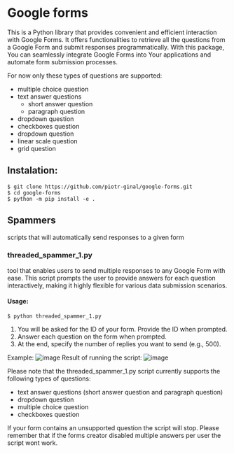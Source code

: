 # Google forms
This is a Python library that provides convenient and efficient interaction with Google Forms. It offers functionalities to retrieve all the questions from a Google Form and submit responses programmatically. With this package, You can seamlessly integrate Google Forms into Your applications and automate form submission processes.

For now only these types of questions are supported:
- multiple choice question
- text answer questions
    - short answer question
    - paragraph question
- dropdown question
- checkboxes question
- dropdown question
- linear scale question
- grid question

## Instalation:
```console
$ git clone https://github.com/piotr-ginal/google-forms.git
$ cd google-forms
$ python -m pip install -e .
```

## Spammers
scripts that will automatically send responses to a given form
### threaded_spammer_1.py
tool that enables users to send multiple responses to any Google Form with ease. This script prompts the user to provide answers for each question interactively, making it highly flexible for various data submission scenarios.

#### Usage:
```console
$ python threaded_spammer_1.py
```
1. You will be asked for the ID of your form. Provide the ID when prompted.
2. Answer each question on the form when prompted.
3. At the end, specify the number of replies you want to send (e.g., 500).

Example:
![image](https://github.com/piotr-ginal/google-forms/assets/70772418/3b1c1004-98b0-4252-b822-4aab6616b697)
Result of running the script:
![image](https://github.com/piotr-ginal/google-forms/assets/70772418/b8fa9e30-dcc4-45f3-bb5d-3e2c997e2559)

Please note that the threaded_spammer_1.py script currently supports the following types of questions:
- text answer questions (short answer question and paragraph question)
- dropdown question
- multiple choice question
- checkboxes question

If your form contains an unsupported question the script will stop. Please remember that if the forms creator disabled multiple answers per user the script wont work.
